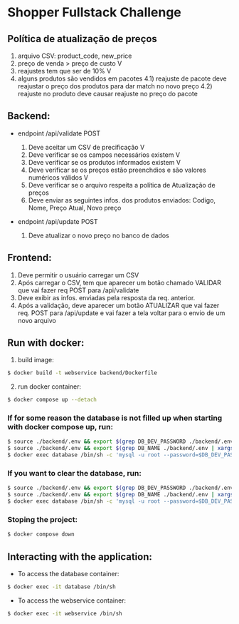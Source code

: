# Shopper Fullstack Challenge

## Política de atualização de preços

1. arquivo CSV: product_code, new_price
2. preço de venda > preço de custo V
3. reajustes tem que ser de 10% V
4. alguns produtos são vendidos em pacotes
   4.1) reajuste de pacote deve reajustar o preço dos produtos para dar match no novo preço
   4.2) reajuste no produto deve causar reajuste no preço do pacote

## Backend:

- endpoint /api/validate POST

  1. Deve aceitar um CSV de precificação V
  2. Deve verificar se os campos necessários existem V
  3. Deve verificar se os produtos informados existem V
  4. Deve verificar se os preços estão preenchdios e são valores numéricos válidos V
  5. Deve verificar se o arquivo respeita a política de Atualização de preços
  6. Deve enviar as seguintes infos. dos produtos enviados: Codigo, Nome, Preço Atual, Novo preço

- endpoint /api/update POST
  1. Deve atualizar o novo preço no banco de dados

## Frontend:

1.  Deve permitir o usuário carregar um CSV
2.  Após carregar o CSV, tem que aparecer um botão chamado VALIDAR que vai fazer req POST para /api/validate
3.  Deve exibir as infos. enviadas pela resposta da req. anterior.
4.  Após a validação, deve aparecer um botão ATUALIZAR que vai fazer req. POST para /api/update e vai fazer a tela voltar para o envio de um novo arquivo

<!-- ================== TODO ====================== -->
<!-- TRATAMENTO DE ERROS DO MULTER -->
<!-- VERIFICAR NECESSIDADE DO MIDDLEWARE DE ERROS -->

## Run with docker:

1. build image:

```bash
$ docker build -t webservice backend/Dockerfile
```

2. run docker container:

```bash
$ docker compose up --detach
```

### If for some reason the database is not filled up when starting with docker compose up, run:

```bash
$ source ./backend/.env && export $(grep DB_DEV_PASSWORD ./backend/.env | xargs)
$ source ./backend/.env && export $(grep DB_NAME ./backend/.env | xargs)
$ docker exec database /bin/sh -c 'mysql -u root --password=$DB_DEV_PASSWORD -D $DB_NAME </scripts/populate-database.sql'
```

### If you want to clear the database, run:

```bash
$ source ./backend/.env && export $(grep DB_DEV_PASSWORD ./backend/.env | xargs)
$ source ./backend/.env && export $(grep DB_NAME ./backend/.env | xargs)
$ docker exec database /bin/sh -c 'mysql -u root --password=$DB_DEV_PASSWORD -D $DB_NAME </scripts/clear-database.sql'
```

### Stoping the project:

```bash
$ docker compose down
```

## Interacting with the application:

- To access the database container:

```bash
$ docker exec -it database /bin/sh
```

- To access the webservice container:

```bash
$ docker exec -it webservice /bin/sh
```
